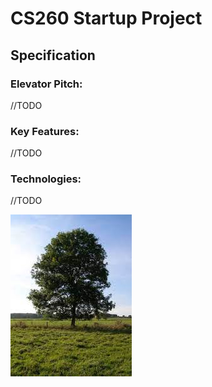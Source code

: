 # CS260 Startup Project

## Specification

### Elevator Pitch:

//TODO

### Key Features:

//TODO

### Technologies:

//TODO

![tree](Tree.jpeg)
